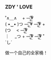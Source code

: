 ### ZDY ' LOVE

˚∧＿∧ 　+ —̳͟͞͞💗<br>
( •‿• )つ —̳͟͞͞ 💗 —̳͟͞͞💗 +<br>
(つ　 < —̳͟͞͞💗<br>
｜　 _つ + —̳͟͞͞💗 —̳͟͞͞💗 ˚<br>
`し´<br>

做一个自己的全家桶！

<div class="container" align="center">

</div>

<!--

**Here are some ideas to get you started:**

🙋‍♀️ A short introduction - what is your organization all about?
🌈 Contribution guidelines - how can the community get involved?
👩‍💻 Useful resources - where can the community find your docs? Is there anything else the community should know?
🍿 Fun facts - what does your team eat for breakfast?
🧙 Remember, you can do mighty things with the power of [Markdown](https://docs.github.com/github/writing-on-github/getting-started-with-writing-and-formatting-on-github/basic-writing-and-formatting-syntax)
-->
